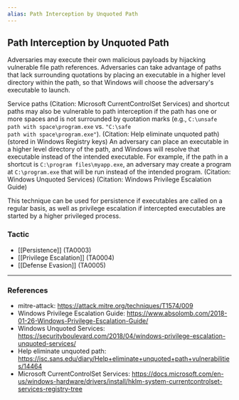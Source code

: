 ```yaml
---
alias: Path Interception by Unquoted Path
---
```


## Path Interception by Unquoted Path

Adversaries may execute their own malicious payloads by hijacking vulnerable file path references. Adversaries can take advantage of paths that lack surrounding quotations by placing an executable in a higher level directory within the path, so that Windows will choose the adversary's executable to launch.

Service paths (Citation: Microsoft CurrentControlSet Services) and shortcut paths may also be vulnerable to path interception if the path has one or more spaces and is not surrounded by quotation marks (e.g., <code>C:\unsafe path with space\program.exe</code> vs. <code>"C:\safe path with space\program.exe"</code>). (Citation: Help eliminate unquoted path) (stored in Windows Registry keys) An adversary can place an executable in a higher level directory of the path, and Windows will resolve that executable instead of the intended executable. For example, if the path in a shortcut is <code>C:\program files\myapp.exe</code>, an adversary may create a program at <code>C:\program.exe</code> that will be run instead of the intended program. (Citation: Windows Unquoted Services) (Citation: Windows Privilege Escalation Guide)

This technique can be used for persistence if executables are called on a regular basis, as well as privilege escalation if intercepted executables are started by a higher privileged process.


### Tactic

- [[Persistence]] (TA0003)
- [[Privilege Escalation]] (TA0004)
- [[Defense Evasion]] (TA0005)


---
### References

- mitre-attack: https://attack.mitre.org/techniques/T1574/009
- Windows Privilege Escalation Guide: https://www.absolomb.com/2018-01-26-Windows-Privilege-Escalation-Guide/
- Windows Unquoted Services: https://securityboulevard.com/2018/04/windows-privilege-escalation-unquoted-services/
- Help eliminate unquoted path: https://isc.sans.edu/diary/Help+eliminate+unquoted+path+vulnerabilities/14464
- Microsoft CurrentControlSet Services: https://docs.microsoft.com/en-us/windows-hardware/drivers/install/hklm-system-currentcontrolset-services-registry-tree
